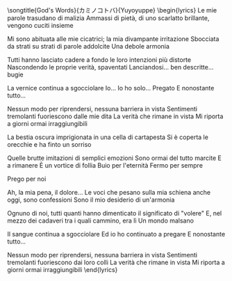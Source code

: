 \songtitle{God's Words}{カミノコトバ}{Yuyoyuppe}
\begin{lyrics}
Le mie parole trasudano di malizia
Ammassi di pietà, di uno scarlatto brillante, vengono cuciti insieme

Mi sono abituata alle mie cicatrici; la mia divampante irritazione
Sbocciata da strati su strati di parole addolcite
Una debole armonia

Tutti hanno lasciato cadere a fondo le loro intenzioni più distorte
Nascondendo le proprie verità, spaventati
Lanciandosi... ben descritte... bugie

La vernice continua a sgocciolare
Io... Io ho solo...
Pregato
E nonostante tutto...

Nessun modo per riprendersi, nessuna barriera in vista
Sentimenti tremolanti fuoriescono dalle mie dita
La verità che rimane in vista
Mi riporta a giorni ormai irraggiungibili

La bestia oscura imprigionata in una cella di cartapesta
Si è coperta le orecchie e ha finto un sorriso

Quelle brutte imitazioni di semplici emozioni
Sono ormai del tutto marcite
E a rimanere
È un vortice di follia
Buio per l'eternità
Fermo per sempre

Prego per noi

Ah, la mia pena, il dolore...
Le voci che pesano sulla mia schiena anche oggi, sono confessioni
Sono il mio desiderio di un'armonia

Ognuno di noi, tutti quanti hanno dimenticato il significato di "volere"
E, nel mezzo dei cadaveri tra i quali cammino, era lì
Un mondo malsano

Il sangue continua a sgocciolare
Ed io ho continuato a pregare
E nonostante tutto...

Nessun modo per riprendersi, nessuna barriera in vista
Sentimenti tremolanti fuoriescono dai loro colli
La verità che rimane in vista
Mi riporta a giorni ormai irraggiungibili
\end{lyrics}